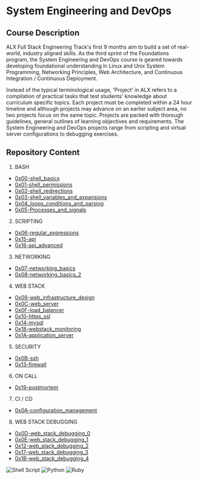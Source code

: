 # System Engineering and DevOps

## Course Description
ALX Full Stack Engineering Track's first 9 months aim to build a set of real-world, industry aligned skills. As the third sprint of the Foundations program, the System Engineering and DevOps course is geared towards developing foundational understanding in Linux and Unix System Programming, Networking Principles, Web Architecture, and Continuous Integration / Continuous Deployment. 

Instead of the typical terminological usage, 'Project' in ALX refers to a compilation of practical tasks that test students' knowledge about curriculum specific topics. Each project must be completed within a 24 hour timeline and although projects may advance on an earlier subject area, no two projects focus on the same topic. Projects are packed with thorough guidelines, general outlines of learning objectives and requirements. The System Engineering and DevOps projects range from scripting and virtual server configurations to debugging exercises. 

## Repository Content
 
1. BASH
* [0x00-shell_basics](https://github.com/Speck249/alx-system_engineering-devops/tree/master/0x00-shell_basics)
* [0x01-shell_permissions](https://github.com/Speck249/alx-system_engineering-devops/tree/master/0x01-shell_permissions)
* [0x02-shell_redirections](https://github.com/Speck249/alx-system_engineering-devops/tree/master/0x02-shell_redirections)
* [0x03-shell_variables_and_expansions](https://github.com/Speck249/alx-system_engineering-devops/tree/master/0x03-shell_variables_expansions)
* [0x04_loops_conditions_and_parsing](https://github.com/Speck249/alx-system_engineering-devops/tree/master/0x04-loops_conditions_and_parsing)
* [0x05-Processes_and_signals](https://github.com/Speck249/alx-system_engineering-devops/tree/master/0x05-processes_and_signals)

2. SCRIPTING
* [0x06-regular_expressions](https://github.com/Speck249/alx-system_engineering-devops/tree/master/0x06-regular_expressions)
* [0x15-api](https://github.com/Speck249/alx-system_engineering-devops/tree/master/0x15-api)
* [0x16-api_advanced](https://github.com/Speck249/alx-system_engineering-devops/tree/master/0x16-api_advanced)

3. NETWORKING
* [0x07-networking_basics](https://github.com/Speck249/alx-system_engineering-devops/tree/master/0x07-networking_basics)
* [0x08-networking_basics_2](https://github.com/Speck249/alx-system_engineering-devops/tree/master/0x08-networking_basics_2)

4. WEB STACK
* [0x09-web_infrastructure_design](https://github.com/Speck249/alx-system_engineering-devops/tree/master/0x09-web_infrastructure_design)
* [0x0C-web_server](https://github.com/Speck249/alx-system_engineering-devops/tree/master/0x0C-web_server)
* [0x0F-load_balancer](https://github.com/Speck249/alx-system_engineering-devops/tree/master/0x0F-load_balancer)
* [0x10-https_ssl](https://github.com/Speck249/alx-system_engineering-devops/tree/master/0x10-https_ssl)
* [0x14-mysql](https://github.com/Speck249/alx-system_engineering-devops/tree/master/0x14-mysql)
* [0x18-webstack_monitoring](https://github.com/Speck249/alx-system_engineering-devops/tree/master/0x18-webstack_monitoring)
* [0x1A-application_server](https://github.com/Speck249/alx-system_engineering-devops/tree/master/0x1A-application_server)

5. SECURITY
* [0x0B-ssh](https://github.com/Speck249/alx-system_engineering-devops/tree/master/0x0B-ssh)
* [0x13-firewall](https://github.com/Speck249/alx-system_engineering-devops/tree/master/0x13-firewall)

6. ON CALL
* [0x19-postmortem](https://github.com/Speck249/alx-system_engineering-devops/tree/master/0x19-postmortem)

7. CI / CD
* [0x0A-configuration_management](https://github.com/Speck249/alx-system_engineering-devops/tree/master/0x0A-configuration_management)

8. WEB STACK DEBUGGING
* [0x0D-web_stack_debugging_0](https://github.com/Speck249/alx-system_engineering-devops/tree/master/0x0D-web_stack_debugging_0)
* [0x0E-web_stack_debugging_1](https://github.com/Speck249/alx-system_engineering-devops/tree/master/0x0E-web_stack_debugging_1)
* [0x12-web_stack_debugging_2](https://github.com/Speck249/alx-system_engineering-devops/tree/master/0x12-web_stack_debugging_2)
* [0x17-web_stack_debugging_3](https://github.com/Speck249/alx-system_engineering-devops/tree/master/0x17-web_stack_debugging_3)
* [0x1B-web_stack_debugging_4](https://github.com/Speck249/alx-system_engineering-devops/tree/master/0x1B-web_stack_debugging_4)

![Shell Script](https://img.shields.io/badge/shell_script-%23121011.svg?style=for-the-badge&logo=gnu-bash&logoColor=white) ![Python](https://img.shields.io/badge/python-3670A0?style=for-the-badge&logo=python&logoColor=ffdd54) ![Ruby](https://img.shields.io/badge/ruby-%23CC342D.svg?style=for-the-badge&logo=ruby&logoColor=white)
